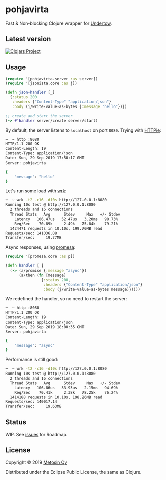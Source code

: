 # pohjavirta

Fast & Non-blocking Clojure wrapper for [Undertow](http://undertow.io/).

## Latest version

[![Clojars Project](http://clojars.org/metosin/pohjavirta/latest-version.svg)](http://clojars.org/metosin/pohjavirta)

## Usage

```clj
(require '[pohjavirta.server :as server])
(require '[jsonista.core :as j])

(defn json-handler [_]
  {:status 200
   :headers {"Content-Type" "application/json"}
   :body (j/write-value-as-bytes {:message "hello"})})

;; create and start the server
(-> #'handler server/create server/start)
```

By default, the server listens to `localhost` on port `8080`. Trying with [HTTPie](https://httpie.org/):

```bash
➜  ~ http :8080
HTTP/1.1 200 OK
Content-Length: 19
Content-Type: application/json
Date: Sun, 29 Sep 2019 17:50:17 GMT
Server: pohjavirta

{
    "message": "hello"
}
```

Let's run some load with [wrk](https://github.com/wg/wrk):

```bash
➜  ~ wrk -t2 -c16 -d10s http://127.0.0.1:8080
Running 10s test @ http://127.0.0.1:8080
  2 threads and 16 connections
  Thread Stats   Avg      Stdev     Max   +/- Stdev
    Latency   106.47us   52.47us   3.20ms   98.73%
    Req/Sec    70.89k     2.49k   75.84k    79.21%
  1424471 requests in 10.10s, 199.70MB read
Requests/sec: 141036.08
Transfer/sec:     19.77MB
```

Async responses, using [promesa](http://funcool.github.io/promesa/latest/):

```clj
(require '[promesa.core :as p])

(defn handler [_]
  (-> (a/promise {:message "async"})
      (a/then (fn [message]
                {:status 200,
                 :headers {"Content-Type" "application/json"}
                 :body (j/write-value-as-bytes message)}))))
```

We redefined the handler, so no need to restart the server:

```bash
➜  ~ http :8080
HTTP/1.1 200 OK
Content-Length: 19
Content-Type: application/json
Date: Sun, 29 Sep 2019 18:00:35 GMT
Server: pohjavirta

{
    "message": "async"
}
```

Performance is still good:

```bash
➜  ~ wrk -t2 -c16 -d10s http://127.0.0.1:8080
Running 10s test @ http://127.0.0.1:8080
  2 threads and 16 connections
  Thread Stats   Avg      Stdev     Max   +/- Stdev
    Latency   106.86us   33.93us   2.15ms   94.69%
    Req/Sec    70.41k     2.38k   78.25k    76.24%
  1414188 requests in 10.10s, 198.26MB read
Requests/sec: 140017.14
Transfer/sec:     19.63MB
```

## Status

WIP. See [issues](https://github.com/metosin/pohjavirta/issues) for Roadmap.

## License

Copyright © 2019 [Metosin Oy](http://www.metosin.fi)

Distributed under the Eclipse Public License, the same as Clojure.
